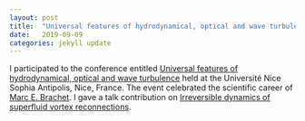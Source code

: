 ```yaml
---
layout: post
title:  "Universal features of hydrodynamical, optical and wave turbulence (Nice, France)"
date:   2019-09-09
categories: jekyll update
---
```


I participated to the conference entitled [Universal features of hydrodynamical, optical and wave turbulence](https://turbnice19.sciencesconf.org) held at the Université Nice Sophia Antipolis, Nice, France. 
The event celebrated the scientific career of [Marc E. Brachet](http://www.lps.ens.fr/~brachet/Home.html).
I gave a talk contribution on [Irreversible dynamics of superfluid vortex reconnections](../../../../../static/slides/190908_Nice.pdf).

